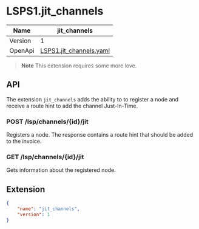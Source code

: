 # LSPS1.jit_channels

| Name    	| jit_channels                                     	|
|---------	|------------------------------------------------	|
| Version 	| 1                                              	|
| OpenApi 	| [LSPS1.jit_channels.yaml](./LSPS1.jit_channels.yaml) 	|

> **Note** This extension requires some more love.

## API

The extension `jit_channels` adds the ability to to register a node and receive a route hint to add the channel Just-In-Time.

### POST /lsp/channels/{id}/jit

Registers a node. The response contains a route hint that should be added to the invoice.

### GET /lsp/channels/{id}/jit

Gets information about the registered node.

## Extension

```json
{
    "name": "jit_channels",
    "version": 1
}
```